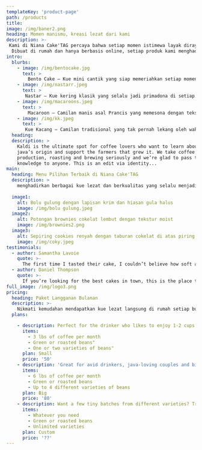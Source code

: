 ```yaml
---
templateKey: 'product-page'
path: /products
title: 
image: /img/baner2.png
heading: Momen manismu, kreasi lezat dari kami
description: >-
 Kami di Niana Cake'TAG percaya bahwa setiap momen istimewa layak dirayakan dengan kue yang lezat dan cantik. Dari kue kering klasik, cookies lembut, hingga bentocake dan macaroons kekinian, semua kreasi kami dibuat dengan sepenuh hati dan bahan premium yang berkualitas.
  Dibuat di rumah dan hanya berbasis online, setiap produk kami menghadirkan kelezatan homemade yang aman dan sehat. Jadikan setiap gigitan manis dari kami sebagai bagian dari momen berharga dan kenangan indahmu!
intro:
  blurbs:
    - image: /img/bentocake.jpg
      text: >
        Bento Cake – Kue mini cantik yang siap memeriahkan setiap momen spesialmu! Kami menghadirkan berbagai varian bentocake dengan desain lucu, unik, dan elegan yang cocok untuk ulang tahun, anniversary, hadiah spesial, atau sekadar memanjakan diri. Dibuat dengan bahan premium, tanpa pengawet, dan selalu fresh setiap hari.
    - image: /img/nastarr.jpeg
      text: >
       Nastar – Kue kering klasik yang selalu jadi primadona di setiap perayaan! Kami menghadirkan nastar premium dengan isian selai nanas legit, tekstur lembut, dan lumer di mulut. Dibuat dari bahan berkualitas tanpa pengawet, nastar kami menjadi pilihan tepat untuk memeriahkan momen spesial.   
    - image: /img/macaroons.jpeg
      text: >
        Macaroon – Camilan manis asal Prancis yang memesona dengan tekstur renyah di luar dan lembut di dalam! Kami menyajikan macaroons premium dengan berbagai varian rasa yang menggoda seperti cokelat, vanila, pistachio, stroberi, dan banyak lagi. Dibuat dari bahan berkualitas, tanpa pengawet, dan selalu fresh setiap hari.
    - image: /img/kk.jpeg
      text: >
       Kue Kacang – Camilan tradisional yang tak pernah lekang oleh waktu! Kami menyajikan kue kacang premium dengan aroma kacang yang harum, tekstur renyah, dan rasa gurih yang khas. Terbuat dari bahan berkualitas dan diproses secara higienis tanpa pengawet, kue kacang kami menjadi teman setia di setiap momen spesial.
  heading: 
  description: >
    Kaldi is the ultimate spot for coffee lovers who want to learn about their
    java’s origin and support the farmers that grew it. We take coffee
    production, roasting and brewing seriously and we’re glad to pass that
    knowledge to anyone. This is an edit via identity...
main:
  heading: Menu Pilihan Terbaik di Niana Cake'TAG
  description: >
    menghadirkan berbagai kue lezat dan berkualitas yang selalu menjadi favorit pelanggan. Dari cake basah, kue tart, hingga aneka pastry, setiap menu dibuat dengan bahan premium dan resep istimewa yang menjamin cita rasa autentik dan memanjakan lidah. Temukan pilihan kue terbaik untuk momen spesial Anda, baik ulang tahun, acara keluarga, maupun sebagai hadiah istimewa. Nikmati kelezatan yang tak terlupakan hanya di Niana Cake'TAG!
 
  image1:
    alt: Bolu gulung dengan lapisan krim dan hiasan gula halus
    image: /img/bolu gulung.jpeg
  image2:
    alt: Potongan brownies cokelat lembut dengan tekstur moist
    image: /img/brownies2.png
  image3:
    alt: Sepiring cookies renyah dengan taburan cokelat di atas piring putih
    image: /img/coky.jpeg
testimonials:
  - author: Samantha Lavoie
    quote: >-
      The first time I tasted their cake, I couldn’t believe how soft and rich the flavor was. It felt like a hug in every bite.
  - author: Daniel Thompson
    quote: >-
      If you’re looking for the best cakes in town, this is the place to go. I love how they combine creativity and quality in every slice!
full_image: /img/logo3.png
pricing:
  heading: Paket Langganan Bulanan
  description: >-
    Nikmati kemudahan mendapatkan kue lezat langsung di rumah setiap bulan dengan paket langganan bulanan dari Niana Cake'TAG. Pilih paket langganan favorit Anda dan rasakan sensasi kue segar yang selalu siap menemani momen spesial. Hubungi kami untuk informasi lebih lanjut dan cara pembayaran.
  plans:

    - description: Perfect for the drinker who likes to enjoy 1-2 cups per day.
      items:
        - 3 lbs of coffee per month
        - Green or roasted beans"
        - One or two varieties of beans"
      plan: Small
      price: '50'
    - description: 'Great for avid drinkers, java-loving couples and bigger crowds'
      items:
        - 6 lbs of coffee per month
        - Green or roasted beans
        - Up to 4 different varieties of beans
      plan: Big
      price: '80'
    - description: Want a few tiny batches from different varieties? Try our custom plan
      items:
        - Whatever you need
        - Green or roasted beans
        - Unlimited varieties
      plan: Custom
      price: '??'
---
```

